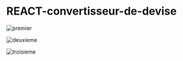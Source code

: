 # REACT-convertisseur-de-devise

![premier](https://user-images.githubusercontent.com/94828283/234866918-a53ecf36-e7f0-4216-a40c-42e623e1b8b2.png)

![deuxieme](https://user-images.githubusercontent.com/94828283/234866939-c737737f-0189-427d-b02e-2890cc7fd575.png)

![troisieme](https://user-images.githubusercontent.com/94828283/234866954-1f6236ed-31e1-4fd9-9a81-0e5b13a4f26c.png)

